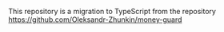 This repository is a migration to TypeScript from the repository https://github.com/Oleksandr-Zhunkin/money-guard
